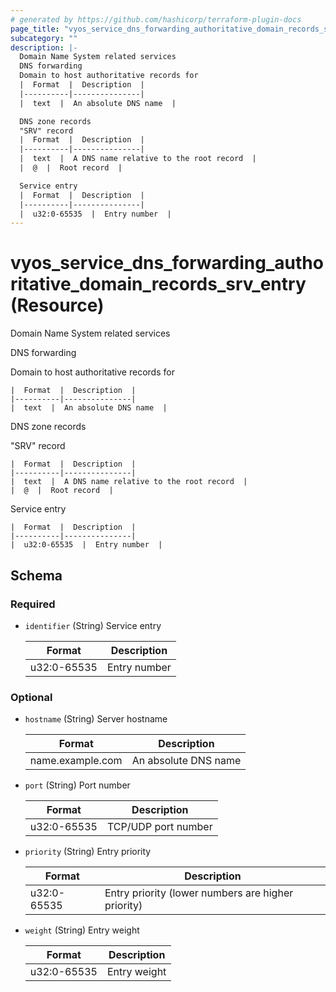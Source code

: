 ```yaml
---
# generated by https://github.com/hashicorp/terraform-plugin-docs
page_title: "vyos_service_dns_forwarding_authoritative_domain_records_srv_entry Resource - vyos"
subcategory: ""
description: |-
  Domain Name System related services
  DNS forwarding
  Domain to host authoritative records for
  |  Format  |  Description  |
  |----------|---------------|
  |  text  |  An absolute DNS name  |

  DNS zone records
  "SRV" record
  |  Format  |  Description  |
  |----------|---------------|
  |  text  |  A DNS name relative to the root record  |
  |  @  |  Root record  |

  Service entry
  |  Format  |  Description  |
  |----------|---------------|
  |  u32:0-65535  |  Entry number  |
---
```


# vyos_service_dns_forwarding_authoritative_domain_records_srv_entry (Resource)

Domain Name System related services

DNS forwarding

Domain to host authoritative records for

    |  Format  |  Description  |
    |----------|---------------|
    |  text  |  An absolute DNS name  |

DNS zone records

"SRV" record

    |  Format  |  Description  |
    |----------|---------------|
    |  text  |  A DNS name relative to the root record  |
    |  @  |  Root record  |

Service entry

    |  Format  |  Description  |
    |----------|---------------|
    |  u32:0-65535  |  Entry number  |



<!-- schema generated by tfplugindocs -->
## Schema

### Required

- `identifier` (String) Service entry

    |  Format  |  Description  |
    |----------|---------------|
    |  u32:0-65535  |  Entry number  |

### Optional

- `hostname` (String) Server hostname

    |  Format  |  Description  |
    |----------|---------------|
    |  name.example.com  |  An absolute DNS name  |
- `port` (String) Port number

    |  Format  |  Description  |
    |----------|---------------|
    |  u32:0-65535  |  TCP/UDP port number  |
- `priority` (String) Entry priority

    |  Format  |  Description  |
    |----------|---------------|
    |  u32:0-65535  |  Entry priority (lower numbers are higher priority)  |
- `weight` (String) Entry weight

    |  Format  |  Description  |
    |----------|---------------|
    |  u32:0-65535  |  Entry weight  |
